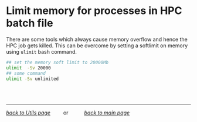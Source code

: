 # Limit memory for processes in HPC batch file

There are some tools which always cause memory overflow and hence the HPC job gets killed. This can be overcome by setting a softlimit on memory using `ulimit` bash command.

```bash
## set the memory soft limit to 20000Mb
ulimit  -Sv 20000
## some command
ulimit -Sv unlimited
```

<br><br>
___
*[back to Utils page](../../00_utils.md)* &nbsp; &nbsp; &nbsp; &nbsp; or &nbsp; &nbsp; &nbsp; &nbsp; &nbsp; *[back to main page](../../README.md)*
